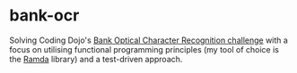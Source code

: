 # bank-ocr
Solving Coding Dojo's [Bank Optical Character Recognition challenge](https://github.com/gwpmad/bank-ocr) with a focus on utilising functional programming principles (my tool of choice is the [Ramda](http://ramdajs.com/docs/) library) and a test-driven approach.
